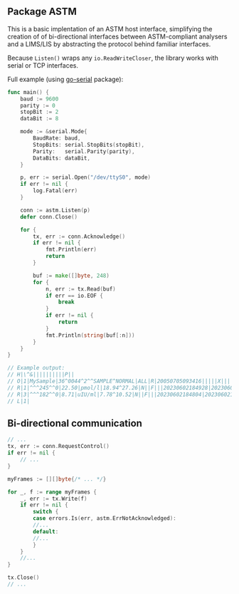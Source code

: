 ## Package ASTM

This is a basic implentation of an ASTM host interface, simplifying the creation of of bi-directional
interfaces between ASTM-compliant analysers and a LIMS/LIS by abstracting the protocol behind
familiar interfaces.

Because `Listen()` wraps any `io.ReadWriteCloser`, the library works with serial or TCP interfaces.

Full example (using [go-serial](https://github.com/bugst/go-serial) package):
```go
func main() {
    baud := 9600
    parity := 0
    stopBit := 2
    dataBit := 8

    mode := &serial.Mode{
        BaudRate: baud,
        StopBits: serial.StopBits(stopBit),
        Parity:   serial.Parity(parity),
        DataBits: dataBit,
    }

    p, err := serial.Open("/dev/ttyS0", mode)
    if err != nil {
        log.Fatal(err)
    }

    conn := astm.Listen(p)
    defer conn.Close()

    for {
        tx, err := conn.Acknowledge()
        if err != nil {
            fmt.Println(err)
            return
        }

        buf := make([]byte, 248)
        for {
            n, err := tx.Read(buf)
            if err == io.EOF {
                break
            }
            if err != nil {
                return
            }
            fmt.Println(string(buf[:n]))
        }
    }
}

// Example output:
// H|\^&||||||||||P||
// O|1|MySample|36^0044^2^^SAMPLE^NORMAL|ALL|R|20050705093416|||||X||||||||||||||O
// R|1|^^^245^^0|22.50|pmol/l|18.94^27.26|N||F|||20230602184928|20230602190748|
// R|3|^^^182^^0|8.71|uIU/ml|7.78^10.52|N||F|||20230602184804|20230602190624|
// L|1|
```

## Bi-directional communication

```go
// ...
tx, err := conn.RequestControl()
if err != nil {
    // ...
}

myFrames := [][]byte{/* ... */}

for _, f := range myFrames {
    _, err := tx.Write(f)
    if err != nil {
        switch {
        case errors.Is(err, astm.ErrNotAcknowledged):
        //...
        default:
        //...
        }
    }
    //...
}

tx.Close()
// ...
```

